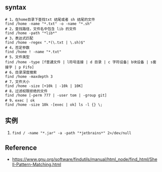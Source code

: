 ## syntax
```shell
# 1，在home目录下查找txt 结尾或者 sh 结尾的文件
find /home -name "*.txt" -o -name "*.sh"
# 2，查找路径，文件名中包含 lib 的文件
find /home -path "*lib*"
# 3，表达式匹配
find /home -regex ".*(\.txt | \.sh)$"
# 4，否定参数
find /home ! -name "*.txt"
# 5，文件类型
find /home -type [f普通文件 | l符号连接 | d 目录 | c 字符设备| b块设备 | s套接字 | p Fifo]
# 6，目录深度搜索
find /home -maxdepth 3
# 7，文件大小
find /home -size [+10k | -10k | 10K]
# 8，过滤权限拒绝的文件
find /home [-perm 777 | -user tom | -group git]
# 9，exec | ok
find /home -size 10k -[exec | ok] ls -l {} \; 
```

## 实例
1. `find / -name "*.jar" -a -path "*jetbrains*" 2>/dev/null `


## Reference
* https://www.gnu.org/software/findutils/manual/html_node/find_html/Shell-Pattern-Matching.html